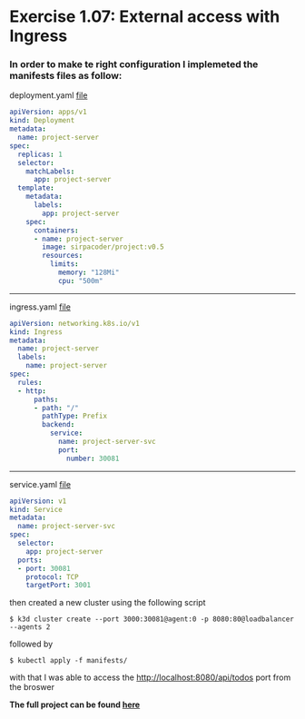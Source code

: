 # Exercise 1.07: External access with Ingress

### In order to make te right configuration I implemeted the manifests files as follow:

deployment.yaml [file](./log-output/manifests/deployment.yml)
```yaml
apiVersion: apps/v1
kind: Deployment
metadata:
  name: project-server
spec:
  replicas: 1
  selector:
    matchLabels:
      app: project-server
  template:
    metadata:
      labels:
        app: project-server
    spec:
      containers:
      - name: project-server
        image: sirpacoder/project:v0.5
        resources:
          limits:
            memory: "128Mi"
            cpu: "500m"
```
___
ingress.yaml [file](./log-output/manifests/ingress.yaml)
```yaml
apiVersion: networking.k8s.io/v1
kind: Ingress
metadata:
  name: project-server
  labels:
    name: project-server
spec:
  rules:
  - http:
      paths:
      - path: "/"
        pathType: Prefix
        backend:
          service:
            name: project-server-svc
            port: 
              number: 30081
```
___
service.yaml [file](./project/manifests/service.yaml)

```yaml
apiVersion: v1
kind: Service
metadata:
  name: project-server-svc
spec:
  selector:
    app: project-server
  ports:
  - port: 30081
    protocol: TCP
    targetPort: 3001
```

then created a new cluster using the following script

```
$ k3d cluster create --port 3000:30081@agent:0 -p 8080:80@loadbalancer --agents 2
```
followed by
```
$ kubectl apply -f manifests/
```

with that I was able to access the [http://localhost:8080/api/todos](http://localhost:8080/api/todos) port from the broswer

**The full project can be found [here](../../project/)**
